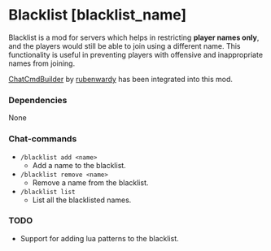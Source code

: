# Blacklist [blacklist_name]

Blacklist is a mod for servers which helps in restricting **player names only**, and the players would still be able to join using a different name. This functionality is useful in preventing players with offensive and inappropriate names from joining.

[ChatCmdBuilder](https://github.com/rubenwardy/chatcmdbuilder) by [rubenwardy](https://github.com/rubenwardy) has been integrated into this mod.

### Dependencies
None

### Chat-commands
- `/blacklist add <name>`
  - Add a name to the blacklist.
- `/blacklist remove <name>`
  - Remove a name from the blacklist.
- `/blacklist list`
  - List all the blacklisted names.
  
### TODO
- Support for adding lua patterns to the blacklist.

